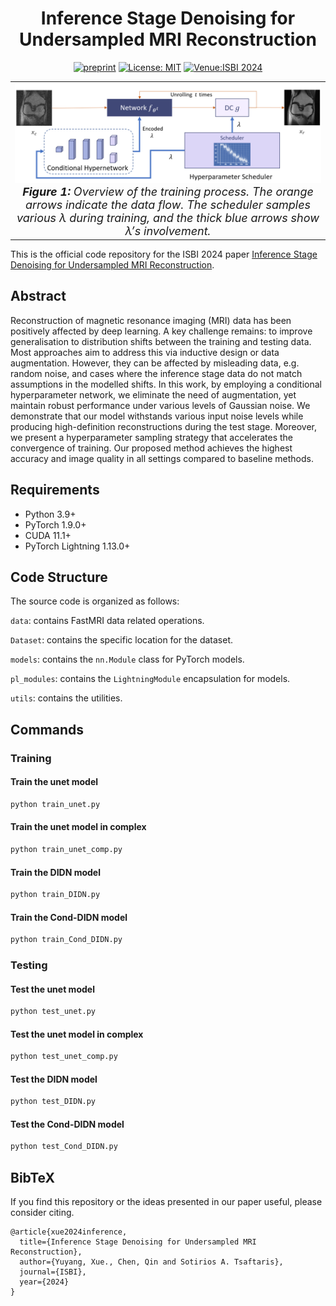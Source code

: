 <div align="center">

# Inference Stage Denoising for Undersampled MRI Reconstruction

[![preprint](https://img.shields.io/static/v1?label=arXiv&message=2402.08692&color=B31B1B)](https://arxiv.org/abs/2402.08692)
[![License: MIT](https://img.shields.io/badge/License-MIT-yellow.svg)](https://opensource.org/licenses/MIT)
[![Venue:ISBI 2024](https://img.shields.io/badge/Venue-ISBI%202024-007CFF)](https://biomedicalimaging.org/2024/)

</div>
<table align="center">
  <tr>
    <td align="center"> 
      <img src="./assets/fig0.png" alt="Image 1" style="width: 700px;"/> 
      <br>
      <em style="font-size: 18px;">  <strong style="font-size: 18px;">Figure 1:</strong> Overview of the training process. The orange arrows indicate the data flow. The scheduler samples various λ during training, and the thick blue arrows show λ’s involvement.</em>
    </td>
  </tr>
</table>

This is the official code repository for the ISBI 2024 paper [Inference Stage Denoising for Undersampled MRI Reconstruction](https://arxiv.org/abs/2402.08692).
## Abstract
Reconstruction of magnetic resonance imaging (MRI) data has been positively affected by deep learning. A key challenge remains: to improve generalisation to distribution shifts between the training and testing data. Most approaches aim to address this via inductive design or data augmentation. However, they can be affected by misleading data, e.g. random noise, and cases where the inference stage data do not match assumptions in the modelled shifts. In this work, by employing a conditional hyperparameter network, we eliminate the need of augmentation, yet maintain robust performance under various levels of Gaussian noise.
We demonstrate that our model withstands various input noise levels while producing high-definition reconstructions during the test stage. Moreover, we present a hyperparameter sampling strategy that accelerates the convergence of training. Our proposed method achieves the highest accuracy and image quality in all settings compared to baseline methods.

## Requirements
- Python 3.9+
- PyTorch 1.9.0+
- CUDA 11.1+
- PyTorch Lightning 1.13.0+

## Code Structure
The source code is organized as follows:

```data```: contains FastMRI data related operations.

```Dataset```: contains the specific location for the dataset.

```models```: contains the `nn.Module` class for PyTorch models. 

```pl_modules```: contains the `LightningModule` encapsulation for models. 

```utils```: contains the utilities. 

## Commands

### Training

#### Train the unet model
```bash
python train_unet.py
```

#### Train the unet model in complex
```bash
python train_unet_comp.py
```

#### Train the DIDN model
```bash
python train_DIDN.py
```

#### Train the Cond-DIDN model
```bash
python train_Cond_DIDN.py
```

### Testing

#### Test the unet model
```bash
python test_unet.py
```

#### Test the unet model in complex
```bash
python test_unet_comp.py
```

#### Test the DIDN model
```bash
python test_DIDN.py
```

#### Test the Cond-DIDN model
```bash
python test_Cond_DIDN.py
```

## BibTeX
If you find this repository or the ideas presented in our paper useful, please consider citing.
```
@article{xue2024inference,
  title={Inference Stage Denoising for Undersampled MRI Reconstruction},
  author={Yuyang, Xue., Chen, Qin and Sotirios A. Tsaftaris},
  journal={ISBI},
  year={2024}
}
```
